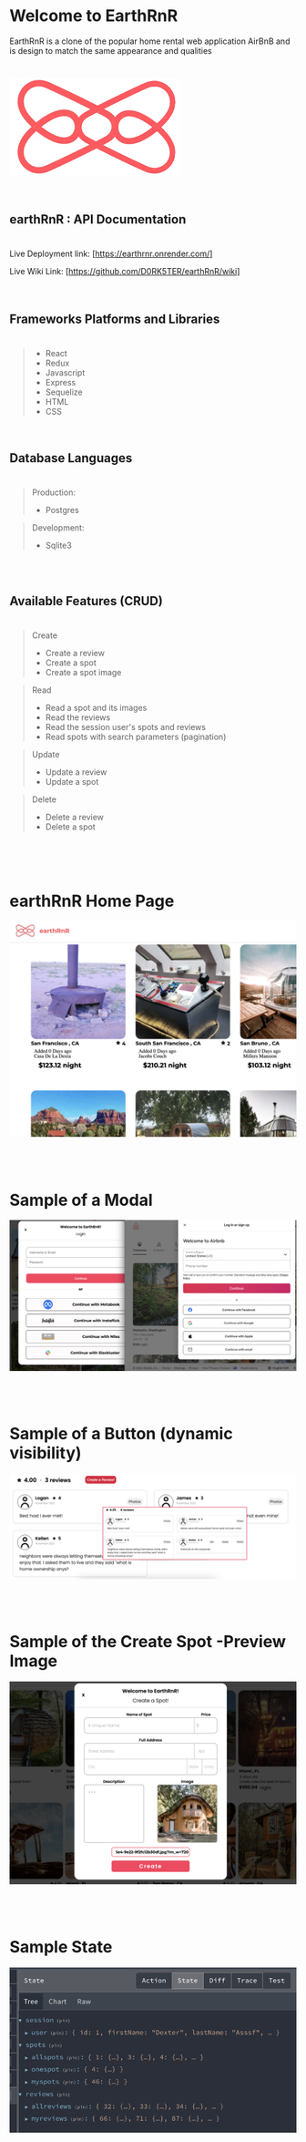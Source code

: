 #  Welcome to  EarthRnR
EarthRnR is a clone of the popular home rental web application AirBnB and is design to match the same appearance and qualities
#


![modalandspot](/assets/logo.png 'MODAL IMAGE')


<br>



[logo]: frontend/public/logo.jpg
[readme]: backend/README.md
[wiki]: https://github.com/D0RK5TER/authenticate-me/wiki

## earthRnR : API Documentation
#

 Live Deployment link: [https://earthrnr.onrender.com/]
 <br>

 Live Wiki Link: [https://github.com/D0RK5TER/earthRnR/wiki]
<br>
<br>
<br>

## Frameworks Platforms and Libraries
#

>- React
>- Redux
>- Javascript
>- Express
>- Sequelize
>- HTML
>- CSS

<br>

## Database Languages
#

> Production:
>- Postgres 

> Development:
>- Sqlite3

<br>
<br>

## Available Features (CRUD)
#
>Create
>- Create a review
>- Create a spot
>- Create a spot image

>Read
>- Read a spot and its images
>- Read the reviews
>- Read the session user's spots and reviews
>- Read spots with search parameters (pagination)

>Update
>- Update a review
>- Update a spot

>Delete
>- Delete a review
>- Delete a spot

<br>
<br>
<br>


# earthRnR Home Page
![homepage](/assets/homepage.png 'Homepage')
<br>
<br>
<br>
<br>

# Sample of a Modal
![modalandspot](/assets/modalandspot.png 'MODAL IMAGE')
<br>
<br>
<br>
<br>


 
# Sample of a Button (dynamic visibility)
![buttons](/assets/buttons.png 'button')
<br>
<br>
<br>
<br>

# Sample of the Create Spot -Preview Image
![modalandspot](/assets/create.png 'CREATE')
<br>
<br>
<br>
<br>

# Sample State
![StateSlice](/assets/StateSlice.png  'StateSlice')

